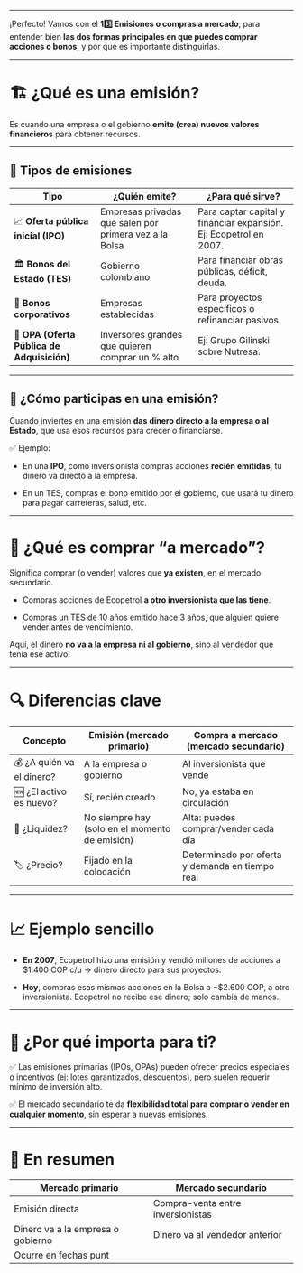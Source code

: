 ___
¡Perfecto! Vamos con el **13️⃣ Emisiones o compras a mercado**, para entender bien **las dos formas principales en que puedes comprar acciones o bonos**, y por qué es importante distinguirlas.

---

# 🏗️ ¿Qué es una emisión?

Es cuando una empresa o el gobierno **emite (crea) nuevos valores financieros** para obtener recursos.

---

## 🔹 Tipos de emisiones

|Tipo|¿Quién emite?|¿Para qué sirve?|
|---|---|---|
|📈 **Oferta pública inicial (IPO)**|Empresas privadas que salen por primera vez a la Bolsa|Para captar capital y financiar expansión. Ej: Ecopetrol en 2007.|
|🏛 **Bonos del Estado (TES)**|Gobierno colombiano|Para financiar obras públicas, déficit, deuda.|
|🏢 **Bonos corporativos**|Empresas establecidas|Para proyectos específicos o refinanciar pasivos.|
|🔄 **OPA (Oferta Pública de Adquisición)**|Inversores grandes que quieren comprar un % alto|Ej: Grupo Gilinski sobre Nutresa.|

---

## 🚀 ¿Cómo participas en una emisión?

Cuando inviertes en una emisión **das dinero directo a la empresa o al Estado**, que usa esos recursos para crecer o financiarse.

✅ Ejemplo:

- En una **IPO**, como inversionista compras acciones **recién emitidas**, tu dinero va directo a la empresa.
    
- En un TES, compras el bono emitido por el gobierno, que usará tu dinero para pagar carreteras, salud, etc.
    

---

# 🛒 ¿Qué es comprar “a mercado”?

Significa comprar (o vender) valores que **ya existen**, en el mercado secundario.

- Compras acciones de Ecopetrol **a otro inversionista que las tiene**.
    
- Compras un TES de 10 años emitido hace 3 años, que alguien quiere vender antes de vencimiento.
    

Aquí, el dinero **no va a la empresa ni al gobierno**, sino al vendedor que tenía ese activo.

---

# 🔍 Diferencias clave

|Concepto|Emisión (mercado primario)|Compra a mercado (mercado secundario)|
|---|---|---|
|💰 ¿A quién va el dinero?|A la empresa o gobierno|Al inversionista que vende|
|🆕 ¿El activo es nuevo?|Sí, recién creado|No, ya estaba en circulación|
|🔄 ¿Liquidez?|No siempre hay (solo en el momento de emisión)|Alta: puedes comprar/vender cada día|
|🏷️ ¿Precio?|Fijado en la colocación|Determinado por oferta y demanda en tiempo real|

---

# 📈 Ejemplo sencillo

- **En 2007**, Ecopetrol hizo una emisión y vendió millones de acciones a $1.400 COP c/u → dinero directo para sus proyectos.
    
- **Hoy**, compras esas mismas acciones en la Bolsa a ~$2.600 COP, a otro inversionista. Ecopetrol no recibe ese dinero; solo cambia de manos.
    

---

# 🔑 ¿Por qué importa para ti?

✅ Las emisiones primarias (IPOs, OPAs) pueden ofrecer precios especiales o incentivos (ej: lotes garantizados, descuentos), pero suelen requerir mínimo de inversión alto.

✅ El mercado secundario te da **flexibilidad total para comprar o vender en cualquier momento**, sin esperar a nuevas emisiones.

---

# 🚀 En resumen

|Mercado primario|Mercado secundario|
|---|---|
|Emisión directa|Compra-venta entre inversionistas|
|Dinero va a la empresa o gobierno|Dinero va al vendedor anterior|
|Ocurre en fechas punt|